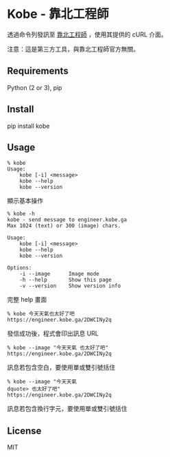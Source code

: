 # Kobe - 靠北工程師

透過命令列發訊至 [靠北工程師](https://engineer.kobe.ga) ，使用其提供的 cURL 介面。

注意：這是第三方工具，與靠北工程師官方無關。

## Requirements

Python (2 or 3), pip

## Install

pip install kobe

## Usage

```
% kobe
Usage:
    kobe [-i] <message>
    kobe --help
    kobe --version
```
顯示基本操作

```
% kobe -h
kobe - send message to engineer.kobe.ga
Max 1024 (text) or 300 (image) chars.

Usage:
    kobe [-i] <message>
    kobe --help
    kobe --version

Options:
    -i --image      Image mode
    -h --help       Show this page
    -v --version    Show version info
```
完整 help 畫面

```
% kobe 今天天氣也太好了吧
https://engineer.kobe.ga/2DWCINy2q
```
發信成功後，程式會印出訊息 URL

```
% kobe --image "今天天氣 也太好了吧"
https://engineer.kobe.ga/2DWCINy2q
```
訊息若包含空白，要使用單或雙引號括住

```
% kobe --image "今天天氣
dquote> 也太好了吧"
https://engineer.kobe.ga/2DWCINy2q
```
訊息若包含換行字元，要使用單或雙引號括住

## License

MIT
